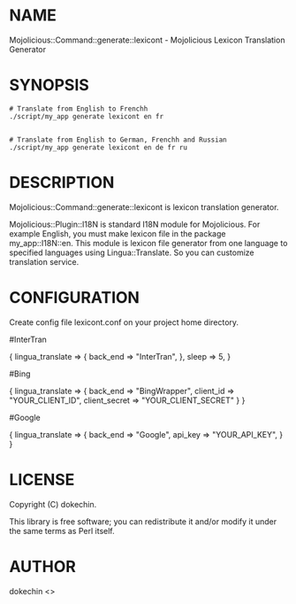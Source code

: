 # NAME

Mojolicious::Command::generate::lexicont - Mojolicious Lexicon Translation Generator

# SYNOPSIS

    # Translate from English to Frenchh
    ./script/my_app generate lexicont en fr
    

    # Translate from English to German, Frenchh and Russian
    ./script/my_app generate lexicont en de fr ru

# DESCRIPTION

Mojolicious::Command::generate::lexicont is lexicon translation generator.

Mojolicious::Plugin::I18N is standard I18N module for Mojolicious.
For example English, you must make lexicon file in the package my\_app::I18N::en.
This module is lexicon file generator from one language to specified languages using
Lingua::Translate. So you can customize translation service.

# CONFIGURATION

Create config file lexicont.conf on your project home directory.



\#InterTran

{
    lingua\_translate => {
      back\_end => "InterTran",
    },
    sleep => 5,
}

\#Bing

{
    lingua\_translate => {
        back\_end => "BingWrapper",
        client\_id => "YOUR\_CLIENT\_ID", 
        client\_secret => "YOUR\_CLIENT\_SECRET"
    }
}



\#Google

{
    lingua\_translate => {
        back\_end => "Google",
        api\_key => "YOUR\_API\_KEY", 
    }
}



# LICENSE

Copyright (C) dokechin.

This library is free software; you can redistribute it and/or modify
it under the same terms as Perl itself.

# AUTHOR

dokechin <>
